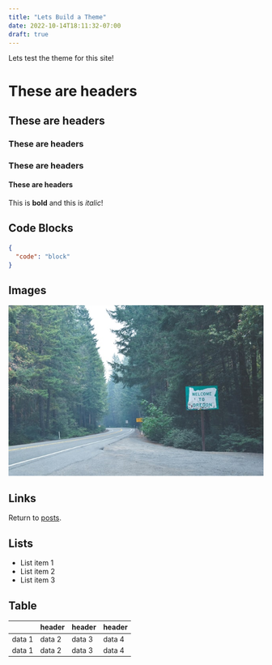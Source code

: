 ```yaml
---
title: "Lets Build a Theme"
date: 2022-10-14T18:11:32-07:00
draft: true
---
```


Lets test the theme for this site!

# These are headers
## These are headers
### These are headers
### These are headers
#### These are headers

This is **bold** and this is _italic_!

## Code Blocks

```json
{
  "code": "block"
}
```

## Images

![Image by everett mcintire](./everett-mcintire-W7_tcn9KuA4-unsplash.jpg)

## Links

Return to [posts](https://iamrobots.com/posts).

## Lists

* List item 1
* List item 2
* List item 3

## Table

|        | header | header | header |
|--------|--------|--------|--------|
| data 1 | data 2 | data 3 | data 4 |
| data 1 | data 2 | data 3 | data 4 |

